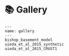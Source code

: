# 📚 Gallery

```{nbgallery}
---
name: gallery
---
bishop_basement_model
uieda_et_al_2015_synthetic
uieda_et_al_2015_CRUST1
```
